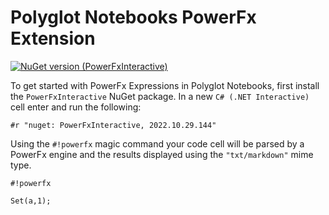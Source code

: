 # Polyglot Notebooks PowerFx Extension

[![NuGet version (PowerFxInteractive)](https://img.shields.io/nuget/v/PowerFxInteractive.svg)](https://www.nuget.org/packages/PowerFxInteractive/2022.10.29.144)

To get started with PowerFx Expressions in Polyglot Notebooks, first install the `PowerFxInteractive` NuGet package. In a new `C# (.NET Interactive)` cell enter and run the following:

```
#r "nuget: PowerFxInteractive, 2022.10.29.144"
```

Using the `#!powerfx` magic command your code cell will be parsed by a PowerFx engine and the results displayed using the `"txt/markdown"` mime type.

```powerfx
#!powerfx

Set(a,1);
```

